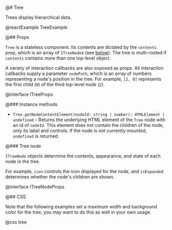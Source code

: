 @# Tree

Trees display hierarchical data.

@reactExample TreeExample

@## Props

`Tree` is a stateless component. Its contents are dictated by the `contents` prop, which is an array
of `ITreeNode`s (see [below](#components/tree.tree-node)). The tree is multi-rooted if
`contents` contains more than one top-level object.

A variety of interaction callbacks are also exposed as props. All interaction callbacks supply a
parameter `nodePath`, which is an array of numbers representing a node's position in the tree. For
example, `[2, 0]` represents the first child (`0`) of the third top-level node (`2`).

@interface ITreeProps

@### Instance methods

* `Tree.getNodeContentElement(nodeId: string | number): HTMLElement | undefined` &ndash;
  Returns the underlying HTML element of the `Tree` node with an id of `nodeId`.
  This element does not contain the children of the node, only its label and controls.
  If the node is not currently mounted, `undefined` is returned.

@### Tree node

`ITreeNode` objects determine the contents, appearance, and state of each node in the tree.

For example, `icon` controls the icon displayed for the node, and `isExpanded` determines
whether the node's children are shown.

@interface ITreeNodeProps

@## CSS

<div class="@ns-callout @ns-intent-primary @ns-icon-info-sign">
    Note that the following examples set a maximum width and background color for the tree;
    you may want to do this as well in your own usage.
</div>

@css tree
